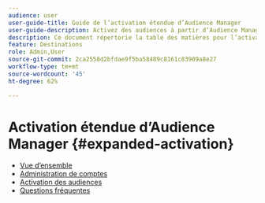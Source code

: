 ```yaml
---
audience: user
user-guide-title: Guide de l’activation étendue d’Audience Manager
user-guide-description: Activez des audiences à partir d’Audience Manager vers des destinations publicitaires et sociales par le biais de l’activation étendue d’Audience Manager.
description: Ce document répertorie la table des matières pour l’activation étendue de Adobe Audience Manager.
feature: Destinations
role: Admin,User
source-git-commit: 2ca2558d2bfdae9f5ba58489c8161c83909a8e27
workflow-type: tm+mt
source-wordcount: '45'
ht-degree: 62%

---
```



# Activation étendue d’Audience Manager {#expanded-activation}

* [Vue d’ensemble](./overview.md)
* [Administration de comptes](./administration.md)
* [Activation des audiences](./activate-audiences.md)
* [Questions fréquentes](./faq.md)

